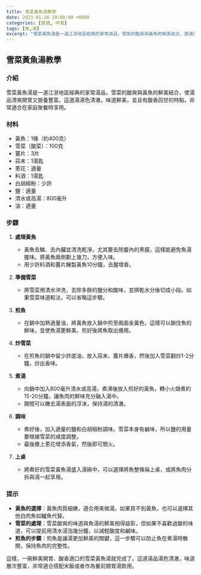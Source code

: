 ```yaml
---
title: 雪菜黃魚湯教學
date: 2023-01-26 19:00:00 +0800
categories: [食譜, 中餐]
tags: [魚,湯] 
excerpt: "雪菜黃魚湯是一道江浙地區經典的家常湯品，雪菜的酸爽與黃魚的鮮美結合，使湯品清爽開胃又營養豐富。這道湯湯色清澈，味道鮮美，並且有酸香回甘的特點，非常適合在家庭聚餐時享用"
---
```


## 雪菜黃魚湯教學

### 介紹
雪菜黃魚湯是一道江浙地區經典的家常湯品，雪菜的酸爽與黃魚的鮮美結合，使湯品清爽開胃又營養豐富。這道湯湯色清澈，味道鮮美，並且有酸香回甘的特點，非常適合在家庭聚餐時享用。

### 材料
- 黃魚：1條（約400克）
- 雪菜（酸菜）：100克
- 薑片：3片
- 蒜末：1湯匙
- 蔥花：適量
- 料酒：1湯匙
- 白胡椒粉：少許
- 鹽：適量
- 清水或高湯：800毫升
- 油：適量

### 步驟

1. **處理黃魚**
   - 黃魚去鱗、去內臟並清洗乾淨，尤其要去除腹內的黑膜，這樣能避免魚湯腥味。將黃魚兩側劃上幾刀，方便入味。
   - 用少許料酒和薑片醃製黃魚10分鐘，去腥增香。

2. **準備雪菜**
   - 將雪菜用清水沖洗，去除多餘的鹽分和酸味，並擠乾水分後切成小段。如果雪菜味道較淡，可以省略這步驟。

3. **煎魚**
   - 在鍋中加熱適量油，將黃魚放入鍋中煎至兩面金黃色，這樣可以鎖住魚的鮮味，並使魚湯更鮮美。煎好後將魚取出備用。

4. **炒雪菜**
   - 在煎魚的鍋中留少許底油，放入蒜末、薑片爆香，然後加入雪菜翻炒1-2分鐘，炒出香味。

5. **煮湯**
   - 向鍋中加入800毫升清水或高湯，煮沸後放入煎好的黃魚，轉小火燉煮約15-20分鐘，讓魚肉的鮮味充分融入湯中。
   - 期間可以撇去湯表面的浮沫，保持湯的清澈。

6. **調味**
   - 煮好後，加入適量的鹽和白胡椒粉調味。雪菜本身有鹹味，所以鹽的用量要根據雪菜的咸度調整。
   - 最後撒上蔥花增添香氣，然後即可關火。

7. **上桌**
   - 將煮好的雪菜黃魚湯盛入湯碗中，可以選擇將魚整條端上桌，或將魚肉分拆與湯一起享用。

### 提示
- **黃魚的選擇**：黃魚肉質細嫩，適合用來做湯。如果買不到黃魚，也可以選擇其他白肉魚如鱸魚代替。
- **雪菜的處理**：雪菜酸爽的味道與魚湯的鮮美相得益彰，但如果不喜歡過酸的味道，可以提前用清水浸泡幾分鐘，以減輕酸度和鹹味。
- **煎魚的步驟**：煎魚是讓湯更加鮮美的關鍵，這一步驟可以防止魚在煮湯時散開，保持魚肉的完整性。

這樣，一碗鮮美開胃、酸香適口的雪菜黃魚湯就完成了。這道湯品湯色清澈，味道層次豐富，非常適合搭配米飯或者作為餐前開胃湯飲用。
